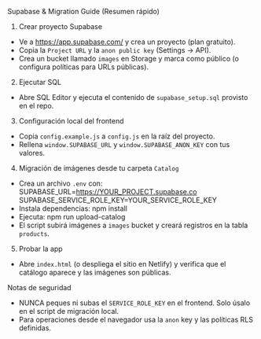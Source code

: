 Supabase & Migration Guide (Resumen rápido)

1) Crear proyecto Supabase
 - Ve a https://app.supabase.com/ y crea un proyecto (plan gratuito).
 - Copia la `Project URL` y la `anon public key` (Settings -> API).
 - Crea un bucket llamado `images` en Storage y marca como público (o configura políticas para URLs públicas).

2) Ejecutar SQL
 - Abre SQL Editor y ejecuta el contenido de `supabase_setup.sql` provisto en el repo.

3) Configuración local del frontend
 - Copia `config.example.js` a `config.js` en la raíz del proyecto.
 - Rellena `window.SUPABASE_URL` y `window.SUPABASE_ANON_KEY` con tus valores.

4) Migración de imágenes desde tu carpeta `Catalog`
 - Crea un archivo `.env` con:
   SUPABASE_URL=https://YOUR_PROJECT.supabase.co
   SUPABASE_SERVICE_ROLE_KEY=YOUR_SERVICE_ROLE_KEY
 - Instala dependencias:
   npm install
 - Ejecuta:
   npm run upload-catalog
 - El script subirá imágenes a `images` bucket y creará registros en la tabla `products`.

5) Probar la app
 - Abre `index.html` (o despliega el sitio en Netlify) y verifica que el catálogo aparece y las imágenes son públicas.

Notas de seguridad
 - NUNCA peques ni subas el `SERVICE_ROLE_KEY` en el frontend. Solo úsalo en el script de migración local.
 - Para operaciones desde el navegador usa la `anon` key y las políticas RLS definidas.
